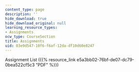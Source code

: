 ```yaml
---
content_type: page
description: ''
hide_download: true
hide_download_original: null
learning_resource_types:
- Assignments
ocw_type: CourseSection
title: Assignments
uid: 03e9d547-10f6-f6af-12da-df10d60e8247
---
```


Assignment List ({{% resource_link e5a3bb02-76bf-de07-dc79-0bea522cf5c3 "PDF" %}})
